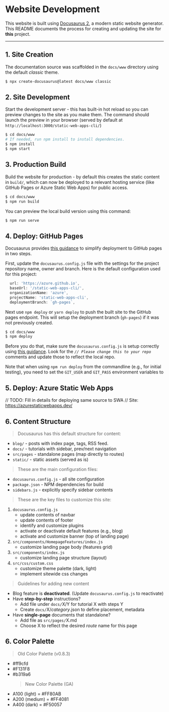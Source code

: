 # Website Development

This website is built using [Docusaurus 2](https://docusaurus.io/), a modern static website generator. This README documents the process for creating and updating the site for **this** project.

---

## 1. Site Creation

The documentation source was scaffolded in the `docs/www` directory using the default _classic_ theme.

```bash
$ npx create-docusaurus@latest docs/www classic
```

## 2. Site Development

Start the development server - this has built-in hot reload so you can preview changes to the site as you make them. The command should launch the preview in your browser (served by default at `http://localhost:3000/static-web-apps-cli/`)

```bash
$ cd docs/www
# If needed, run npm install to install dependencies.
$ npm install
$ npm start
```

## 3. Production Build

Build the website for production - by default this creates the static content in `build/`, which can now be deployed to a relevant hosting service (like GitHub Pages or Azure Static Web Apps) for public access.

```bash
$ cd docs/www
$ npm run build
```

You can preview the local build version using this command:

```bash
$ npm run serve
```

## 4. Deploy: GitHub Pages

Docusaurus provides [this guidance](https://docusaurus.io/docs/deployment#github-pages-overview) to simplify deployment to GitHub pages in two steps.

First, update the `docusaurus.config.js` file with the settings for the project repository name, owner and branch. Here is the default configuration used for this project:

```javascript
  url: 'https://azure.github.io',
  baseUrl: '/static-web-apps-cli/',
  organizationName: 'azure',
  projectName: 'static-web-apps-cli',
  deploymentBranch: `gh-pages`,
```

Next use `npm deploy` or `yarn deploy` to push the built site to the GitHub pages endpoint. This will setup the deployment branch (`gh-pages`) if it was not previously created.

```bash
$ cd docs/www
$ npm deploy
```

Before you do that, make sure the `docusaurus.config.js` is setup correctly using [this guidance](https://docusaurus.io/docs/deployment#github-pages-overview). Look for the _`// Please change this to your repo`_ comments and update those to reflect the local repo.

Note that when using `npm run deploy` from the commandline (e.g., for initial testing), you need to set the `GIT_USER` and `GIT_PASS` environment variables to

## 5. Deploy: Azure Static Web Apps

// TODO: Fill in details for deploying same source to SWA
// Site: https://azurestaticwebapps.dev/

## 6. Content Structure

> Docusaurus has this default structure for content:

- `blog/` - posts with index page, tags, RSS feed.
- `docs/` - tutorials with sidebar, prev/next navigation
- `src/pages` - standalone pages (map directly to routes)
- `static/` - static assets (served as is)

> These are the main configuration files:

- `docusaurus.config.js` - all site configuration
- `package.json` - NPM dependencies for build
- `sidebars.js` - explicitly specify sidebar contents

> These are the key files to customize this site:

1.  `docusaurus.config.js`
    - update contents of navbar
    - update contents of footer
    - identify and customize plugins
    - activate or deactivate default features (e.g., blog)
    - activate and customize banner (top of landing page)
2.  `src/components/HomepageFeatures/index.js`
    - customize landing page body (features grid)
3.  `src/components/index.js`
    - customize landing page structure (layout)
4.  `src/css/custom.css`
    - customize theme palette (dark, light)
    - implement sitewide css changes

> Guidelines for adding new content

- Blog feature is **deactivated**. (Update `docusaurus.config.js` to reactivate)
- Have **step-by-step** instructions?
  - Add file under `docs/`X/Y for tutorial X with steps Y
  - Create `docs/`X/_category_.json to define placement, metadata
- Have **single-page** documents that standalone?
  - Add file as `src/pages/`X.md
  - Choose X to reflect the desired _route_ name for this page

## 6. Color Palette

> Old Color Palette (v0.8.3)

- #ff9cfd
- #F131F8
- #b319a6
  > New Color Palette (GA)
- A100 (light) = #FF80AB
- A200 (medium) = #FF4081
- A400 (dark) = #F50057
